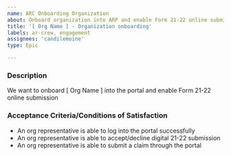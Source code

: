 ```yaml
---
name: ARC Onboarding Organization
about: Onboard organization into ARP and enable Form 21-22 online submission
title: '[ Org Name ] - Organization onboarding'
labels: ar-crew, engagement
assignees: 'candilemoine'
type: Epic

---
```

<!-- engagement-template -->
### Description
We want to onboard [ Org Name ] into the portal and enable Form 21-22 online submission

### Acceptance Criteria/Conditions of Satisfaction
<!-- Specify criteria for ticket completion -->
- An org representative is able to log into the portal successfully
- An org representative is able to accept/decline digital 21-22 submission
- An org representative is able to submit a claim through the portal

